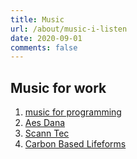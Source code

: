 ```yaml
---
title: Music
url: /about/music-i-listen
date: 2020-09-01
comments: false
---
```


## Music for work

1. [music for programming](http://musicforprogramming.net/)
2. [Aes Dana](https://ultimae.com/artists/aes-dana/)
3. [Scann Tec](https://ultimae.com/artists/scann-tec/)
4. [Carbon Based Lifeforms](https://carbonbasedlifeforms.bandcamp.com/)